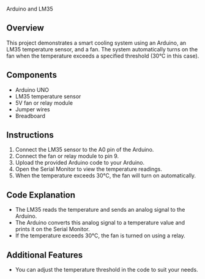  Arduino and LM35

## Overview
This project demonstrates a smart cooling system using an Arduino, an LM35 temperature sensor, and a fan. The system automatically turns on the fan when the temperature exceeds a specified threshold (30°C in this case).

## Components
- Arduino UNO
- LM35 temperature sensor
- 5V fan or relay module
- Jumper wires
- Breadboard

## Instructions
1. Connect the LM35 sensor to the A0 pin of the Arduino.
2. Connect the fan or relay module to pin 9.
3. Upload the provided Arduino code to your Arduino.
4. Open the Serial Monitor to view the temperature readings.
5. When the temperature exceeds 30°C, the fan will turn on automatically.

## Code Explanation
- The LM35 reads the temperature and sends an analog signal to the Arduino.
- The Arduino converts this analog signal to a temperature value and prints it on the Serial Monitor.
- If the temperature exceeds 30°C, the fan is turned on using a relay.

## Additional Features
- You can adjust the temperature threshold in the code to suit your needs.
